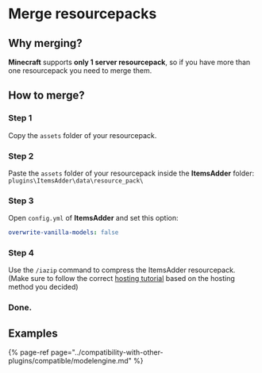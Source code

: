 # Merge resourcepacks

## Why merging?

**Minecraft** supports **only 1 server resourcepack**, so if you have more than one resourcepack you need to merge them.

## How to merge?

### Step 1

Copy the `assets` folder of your resourcepack.

### Step 2

Paste the `assets` folder of your resourcepack inside the **ItemsAdder** folder: `plugins\ItemsAdder\data\resource_pack\`

### Step 3

Open `config.yml` of **ItemsAdder** and set this option:

```yaml
overwrite-vanilla-models: false
```

### Step 4

Use the `/iazip` command to compress the ItemsAdder resourcepack.  
\(Make sure to follow the correct [hosting tutorial](resourcepack-hosting/) based on the hosting method you decided\)

### Done.

## Examples

{% page-ref page="../compatibility-with-other-plugins/compatible/modelengine.md" %}



